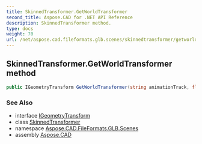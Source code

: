```yaml
---
title: SkinnedTransformer.GetWorldTransformer
second_title: Aspose.CAD for .NET API Reference
description: SkinnedTransformer method. 
type: docs
weight: 70
url: /net/aspose.cad.fileformats.glb.scenes/skinnedtransformer/getworldtransformer/
---
```

## SkinnedTransformer.GetWorldTransformer method

```csharp
public IGeometryTransform GetWorldTransformer(string animationTrack, float time)
```

### See Also

* interface [IGeometryTransform](../../../aspose.cad.fileformats.glb.transforms/igeometrytransform/)
* class [SkinnedTransformer](../)
* namespace [Aspose.CAD.FileFormats.GLB.Scenes](../../skinnedtransformer/)
* assembly [Aspose.CAD](../../../)


